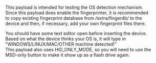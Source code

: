 This payload is intended for testing the OS detection mechanism.  
Since this payload does enable the fingerprinter, it is recommended  
to copy existing fingerprint database from /extra/fingerdb/ to the  
device and then, if necessary, add your own fingerprint files there.  
  
You should have some text editor open before inserting the device.  
Based on what the device thinks your OS is, it will type in  
"WINDOWS/LINUX/MAC/OTHER machine detected!"  
This payload also uses HID_ONLY_MODE, so you will need to use the  
MSD-only button to make it show up as a flash drive again.  
  